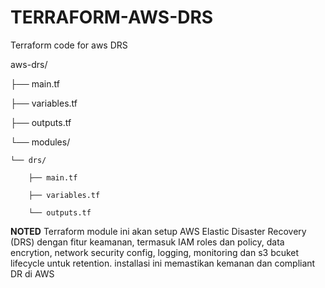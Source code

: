 # TERRAFORM-AWS-DRS
Terraform code for aws DRS

aws-drs/

├── main.tf

├── variables.tf

├── outputs.tf

└── modules/

    └── drs/
    
        ├── main.tf
        
        ├── variables.tf
        
        └── outputs.tf


**NOTED**
Terraform module ini akan setup AWS  Elastic Disaster Recovery (DRS) dengan fitur keamanan, termasuk IAM roles dan policy, data encrytion, network security config, logging, monitoring dan s3 bcuket lifecycle untuk retention. installasi ini memastikan kemanan dan compliant DR di AWS
